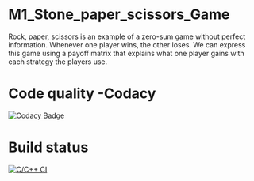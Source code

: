 # M1_Stone_paper_scissors_Game
Rock, paper, scissors is an example of a zero-sum game without perfect information. Whenever one player wins, the other loses. We can express this game using a payoff matrix that explains what one player gains with each strategy the players use.


# Code quality -Codacy
[![Codacy Badge](https://app.codacy.com/project/badge/Grade/3e7032887d654f3999b1c61c7f7cd849)](https://www.codacy.com/gh/KrishnaPrasad2606/M1_Stone_paper_scissors_Game/dashboard?utm_source=github.com&amp;utm_medium=referral&amp;utm_content=KrishnaPrasad2606/M1_Stone_paper_scissors_Game&amp;utm_campaign=Badge_Grade)


# Build status
[![C/C++ CI](https://github.com/KrishnaPrasad2606/M1_Stone_paper_scissors_Game/actions/workflows/c-cpp.yml/badge.svg)](https://github.com/KrishnaPrasad2606/M1_Stone_paper_scissors_Game/actions/workflows/c-cpp.yml)
